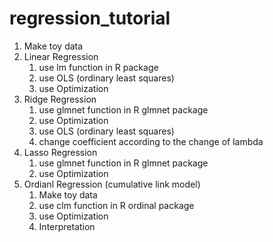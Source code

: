 # regression_tutorial

1. Make toy data
2. Linear Regression
    1. use lm function in R package 
    2. use OLS (ordinary least squares)
    3. use Optimization
3. Ridge Regression
  	1. use glmnet function in R glmnet package
  	2. use Optimization
  	3. use OLS (ordinary least squares)
  	4. change coefficient according to the change of lambda
4. Lasso Regression
  	1. use glmnet function in R glmnet package
  	2. use Optimization
5. Ordianl Regression (cumulative link model)
	1. Make toy data
	2. use clm function in R ordinal package 
	3. use Optimization
  	4. Interpretation
